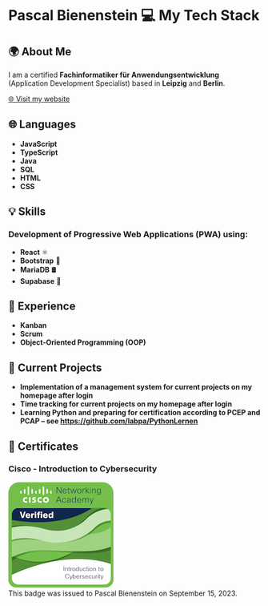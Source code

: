 # Pascal Bienenstein 💻 My Tech Stack

## 🌍 About Me
I am a certified **Fachinformatiker für Anwendungsentwicklung** (Application Development Specialist) based in **Leipzig** and **Berlin**.

[🌐 Visit my website](https://pbienenstein.de/)

## 🌐 Languages
- **JavaScript**
- **TypeScript**
- **Java**
- **SQL**
- **HTML**
- **CSS**

## 💡 Skills
### Development of Progressive Web Applications (PWA) using:
- **React** ⚛️
- **Bootstrap** 🎨
- **MariaDB** 🛢️
- **Supabase** 🚀

## 🎯 Experience
- **Kanban**
- **Scrum**
- **Object-Oriented Programming (OOP)**

## 🚀 Current Projects  
- **Implementation of a management system for current projects on my homepage after login**  
- **Time tracking for current projects on my homepage after login**  
- **Learning Python and preparing for certification according to PCEP and PCAP – see https://github.com/labpa/PythonLernen**  

## 🏅 Certificates  
### Cisco - Introduction to Cybersecurity  
![introduction-to-cybersecurity.png](node_modules/img/introduction-to-cybersecurity.png)  
This badge was issued to Pascal Bienenstein on September 15, 2023.

